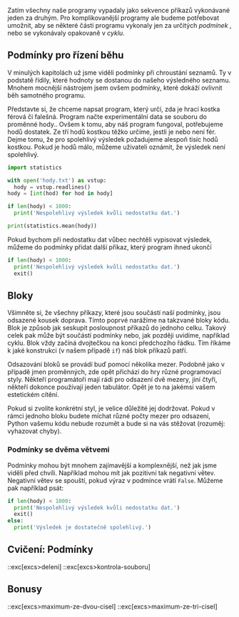 Zatím všechny naše programy vypadaly jako sekvence příkazů vykonávané jeden za druhým. Pro komplikovanější programy ale budeme potřebovat umožnit, aby se některé části programu vykonaly jen za určitých _podmínek_ , nebo se vykonávaly opakovaně v _cyklu_.

## Podmínky pro řízení běhu

V minulých kapitolách už jsme viděli podmínky při chroustání seznamů. Ty v podstatě řídily, které hodnoty se dostanou do našeho výsledného seznamu. Mnohem mocnější nástrojem jsem ovšem podmínky, které dokáží ovlivnit běh samotného programu.

Představte si, že chceme napsat program, který určí, zda je hrací kostka férová či falešná. Program načte experimentální data se souboru do proměnné hody.. Ovšem k tomu, aby náš program fungoval, potřebujeme hodů dostatek. Ze tří hodů kostkou těžko určíme, jestli je nebo není fér. Dejme tomu, že pro spolehlivý výsledek požadujeme alespoň tisíc hodů kostkou. Pokud je hodů málo, můžeme uživateli oznámit, že výsledek není spolehlivý.

```py
import statistics

with open('hody.txt') as vstup:
  hody = vstup.readlines()
hody = [int(hod) for hod in hody]

if len(hody) < 1000:
  print('Nespolehlivý výsledek kvůli nedostatku dat.')

print(statistics.mean(hody))
```

Pokud bychom při nedostatku dat vůbec nechtěli vypisovat výsledek, můžeme do podmínky přidat další příkaz, který program ihned ukončí

```py
if len(hody) < 1000:
  print('Nespolehlivý výsledek kvůli nedostatku dat.')
  exit()
```

## Bloky

Všimněte si, že všechny příkazy, které jsou součástí naší podmínky, jsou odsazené kousek doprava. Tímto poprvé narážíme na takzvané bloky kódu. Blok je způsob jak seskupit posloupnost příkazů do jednoho celku. Takový celek pak může být součástí podmínky nebo, jak později uvidíme, například cyklu. Blok vždy začíná dvojtečkou na konci předchozího řádku. Tím říkáme k jaké konstrukci (v našem případě `if`) náš blok příkazů patří.

Odsazování bloků se provádí buď pomocí několika mezer. Podobně jako v případě jmen proměnných, zde opět přichází do hry různé programovací styly. Někteří programátoři mají rádi pro odsazení dvě mezery, jiní čtyři, někteří dokonce používají jeden tabulátor. Opět je to na jakémsi vašem estetickém cítění.

Pokud si zvolíte konkrétní styl, je velice důležité jej dodržovat. Pokud v rámci jednoho bloku budete míchat různé počty mezer pro odsazení, Python vašemu kódu nebude rozumět a bude si na vás stěžovat (rozuměj: vyhazovat chyby).

### Podmínky se dvěma větvemi

Podmínky mohou být mnohem zajímavější a komplexnější, než jak jsme viděli před chvíli. Například mohou mít jak pozitivní tak negativní větev. Negativní větev se spouští, pokud výraz v podmínce vrátí `False`. Můžeme pak například psát:

```py
if len(hody) < 1000:
  print('Nespolehlivý výsledek kvůli nedostatku dat.')
  exit()
else:
  print('Výsledek je dostatečně spolehlivý.')
```

## Cvičení: Podmínky
::exc[excs>deleni]
::exc[excs>kontrola-souboru]

## Bonusy
::exc[excs>maximum-ze-dvou-cisel]
::exc[excs>maximum-ze-tri-cisel]

